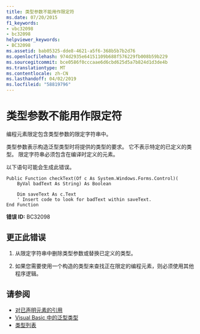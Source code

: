 ```yaml
---
title: 类型参数不能用作限定符
ms.date: 07/20/2015
f1_keywords:
- vbc32098
- bc32098
helpviewer_keywords:
- BC32098
ms.assetid: bab05325-dde8-4621-a5f6-368b5b7b2d76
ms.openlocfilehash: 974d2935e64151109b688f576229fb008b59b229
ms.sourcegitcommit: bce0586f0cccaae6d6cbd625d5a7b824d1d3de4b
ms.translationtype: MT
ms.contentlocale: zh-CN
ms.lasthandoff: 04/02/2019
ms.locfileid: "58819796"
---
```

# <a name="type-parameters-cannot-be-used-as-qualifiers"></a>类型参数不能用作限定符
编程元素限定包含类型参数的限定字符串中。  
  
 类型参数表示构造泛型类型时将提供的类型的要求。 它不表示特定的已定义的类型。 限定字符串必须包含在编译时定义的元素。  
  
 以下语句可能会生成此错误。  
  
```  
Public Function checkText(Of c As System.Windows.Forms.Control)(  
    ByVal badText As String) As Boolean  
  
    Dim saveText As c.Text  
    ' Insert code to look for badText within saveText.  
End Function  
```  
  
 **错误 ID:** BC32098  
  
## <a name="to-correct-this-error"></a>更正此错误  
  
1.  从限定字符串中删除类型参数或替换已定义的类型。  
  
2.  如果您需要使用一个构造的类型来查找正在限定的编程元素，则必须使用其他程序逻辑。  
  
## <a name="see-also"></a>请参阅

- [对已声明元素的引用](../../../visual-basic/programming-guide/language-features/declared-elements/references-to-declared-elements.md)
- [Visual Basic 中的泛型类型](../../../visual-basic/programming-guide/language-features/data-types/generic-types.md)
- [类型列表](../../../visual-basic/language-reference/statements/type-list.md)
